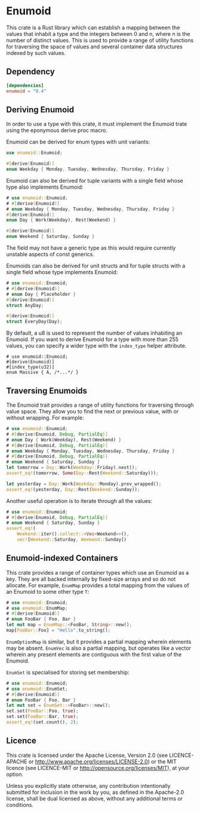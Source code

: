 Enumoid
=======

This crate is a Rust library which can establish a mapping between the values that inhabit a type and the integers between 0 and n, where n is the number of distinct values. This is used to provide a range of utility functions for traversing the space of values and several container data structures indexed by such values.

## Dependency

```toml
[dependencies]
enumoid = "0.4"
```

## Deriving Enumoid
In order to use a type with this crate, it must implement the Enumoid trate using the eponymous derive proc macro.

Enumoid can be derived for enum types with unit variants:

```rust
use enumoid::Enumoid;

#[derive(Enumoid)]
enum Weekday { Monday, Tuesday, Wednesday, Thursday, Friday }
```

Enumoid can also be derived for tuple variants with a single field whose type also implements Enumoid:

```rust
# use enumoid::Enumoid;
# #[derive(Enumoid)]
# enum Weekday { Monday, Tuesday, Wednesday, Thursday, Friday }
#[derive(Enumoid)]
enum Day { Work(Weekday), Rest(Weekend) }

#[derive(Enumoid)]
enum Weekend { Saturday, Sunday }
```

The field may not have a generic type as this would require currently unstable aspects of const generics.

Enumoids can also be derived for unit structs and for tuple structs with a single field whose type implements Enumoid:

```rust
# use enumoid::Enumoid;
# #[derive(Enumoid)]
# enum Day { Placeholder }
#[derive(Enumoid)]
struct AnyDay;

#[derive(Enumoid)]
struct EveryDay(Day);
```

By default, a u8 is used to represent the number of values inhabiting an Enumoid. If you want to derive Enumoid for a type with more than 255 values, you can specify a wider type with the `index_type` helper attribute.

```
# use enumoid::Enumoid;
#[derive(Enumoid)]
#[index_type(u32)]
enum Massive { A, /*...*/ }
```

## Traversing Enumoids

The Enumoid trait provides a range of utility functions for traversing through value space. They allow you to find the next or previous value, with or without wrapping. For example:

```rust
# use enumoid::Enumoid;
# #[derive(Enumoid, Debug, PartialEq)]
# enum Day { Work(Weekday), Rest(Weekend) }
# #[derive(Enumoid, Debug, PartialEq)]
# enum Weekday { Monday, Tuesday, Wednesday, Thursday, Friday }
# #[derive(Enumoid, Debug, PartialEq)]
# enum Weekend { Saturday, Sunday }
let tomorrow = Day::Work(Weekday::Friday).next();
assert_eq!(tomorrow, Some(Day::Rest(Weekend::Saturday)));

let yesterday = Day::Work(Weekday::Monday).prev_wrapped();
assert_eq!(yesterday, Day::Rest(Weekend::Sunday));
```

Another useful operation is to iterate through all the values:

```rust
# use enumoid::Enumoid;
# #[derive(Enumoid, Debug, PartialEq)]
# enum Weekend { Saturday, Sunday }
assert_eq!(
    Weekend::iter().collect::<Vec<Weekend>>(),
    vec![Weekend::Saturday, Weekend::Sunday])
```

## Enumoid-indexed Containers

This crate provides a range of container types which use an Enumoid as a key. They are all backed internally by fixed-size arrays and so do not allocate. For example, `EnumMap` provides a total mapping from the values of an Enumoid to some other type `T`:

```rust
# use enumoid::Enumoid;
# use enumoid::EnumMap;
# #[derive(Enumoid)]
# enum FooBar { Foo, Bar }
let mut map = EnumMap::<FooBar, String>::new();
map[FooBar::Foo] = "Hello".to_string();
```

`EnumOptionMap` is similar, but it provides a partial mapping wherein elements may be absent. `EnumVec` is also a partial mapping, but operates like a vector wherein any present elements are contiguous with the first value of the Enumoid.

`EnumSet` is specialised for storing set membership:

```rust
# use enumoid::Enumoid;
# use enumoid::EnumSet;
# #[derive(Enumoid)]
# enum FooBar { Foo, Bar }
let mut set = EnumSet::<FooBar>::new();
set.set(FooBar::Foo, true);
set.set(FooBar::Bar, true);
assert_eq!(set.count(), 2);
```

## Licence

This crate is licensed under the Apache License, Version 2.0 (see
LICENCE-APACHE or <http://www.apache.org/licenses/LICENSE-2.0>) or the MIT
licence (see LICENCE-MIT or <http://opensource.org/licenses/MIT>), at your
option.

Unless you explicitly state otherwise, any contribution intentionally submitted
for inclusion in the work by you, as defined in the Apache-2.0 license, shall
be dual licensed as above, without any additional terms or conditions.
